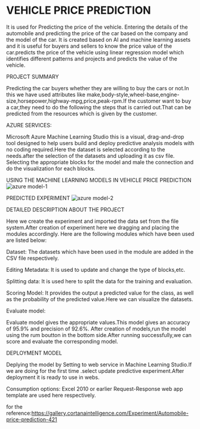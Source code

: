 # VEHICLE PRICE PREDICTION
It is used for Predicting the price of the vehicle. Entering the details of the automobile and predicting the price of the car based on the company and the model of the car. It is created based on AI and machine learning assets and it is useful for buyers and sellers to know the price value of the car.predicts the price of the vehicle using linear regression model which identifies different patterns and projects and predicts the value of the vehicle.


PROJECT SUMMARY


Predicting the car buyers whether they are willing to buy the cars or not.In this we have used attributes like make,body-style,wheel-base,engine-size,horsepower,highway-mpg,price,peak-rpm.If the customer want to buy a car,they need to do the following the steps that is carried out.That can be predicted from the resources which is given by the customer.


AZURE SERVICES:


Microsoft Azure Machine Learning Studio this is a visual, drag-and-drop tool designed to help users build and deploy predictive analysis models with no coding required.Here the dataset is selected according to the needs.after the selection of the datasets and uploading it as csv file. Selecting the appropriate blocks for the model and male the connection and do the visualization for each blocks.

USING THE MACHINE LEARNING MODELS IN 
VEHICLE PRICE PREDICTION
![azure model-1](https://user-images.githubusercontent.com/75720470/152514976-e5736474-40c7-46fc-923c-aea2353af7c4.PNG)






PREDICTED EXPERIMENT
![azure model-2](https://user-images.githubusercontent.com/75720470/152515016-f5fea90f-3cf7-4b63-ab8f-f395a7833b41.PNG)



DETAILED DESCRIPTION ABOUT THE PROJECT

Here we create the experiment and imported the data set from the file system.After creation of experiment here we dragging and placing the modules accordingly.
Here are the following modules which have been used are listed below:

Dataset:
The datasets which have been used in the module are added  in the CSV file respectively.

Editing Metadata:
It is used to update and change the type of blocks,etc.

Splitting data:
It is used here to split the data for the training and evaluation.

Scoring Model:
It provides the output a predicted value for the class, as well as the probability of the predicted value.Here we can visualize the datasets.

Evaluate model:

Evaluate model gives the appropriate values.This model gives an accuracy of 95.9% and precision of 92.6%.
After creation of models,run the model using the rum boutton in the bottom side.After running successfully,we can score and evaluate the corresponding model.

DEPLOYMENT MODEL

Deplying the model by Setting to web service in Machine Learning Studio.If we are doing for the first time .select update predictive experiment.After deployment it is ready to use in webs.

Consumption options:
Excel 2010 or earlier Request-Response web app template are used here respectively.


for the reference:https://gallery.cortanaintelligence.com/Experiment/Automobile-price-prediction-421
